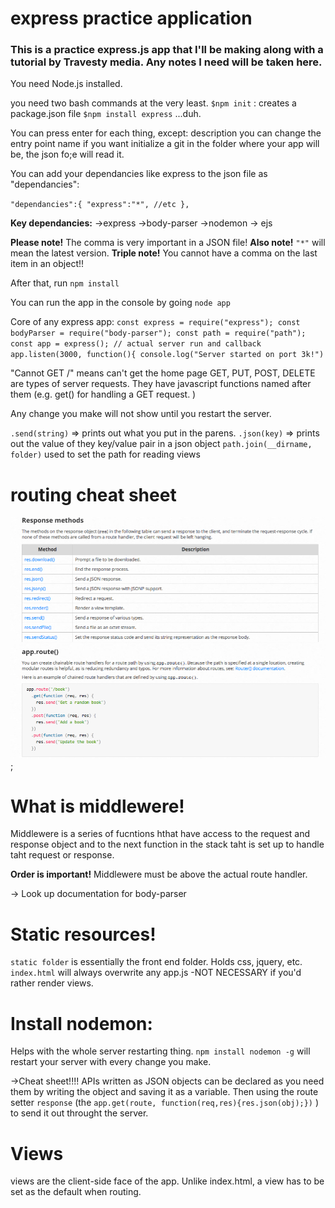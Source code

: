 # express practice application

### This is a practice express.js app that I'll be making along with a tutorial by Travesty media. Any notes I need will be taken here. 

You need Node.js installed. 

you need two bash commands at the very least. 
`$npm init` : creates a package.json file
`$npm install express` ...duh. 

You can press enter for each thing, except:
description
you can change the entry point name if you want
initialize a git in the folder where your app will be, the json fo;e will read it. 

You can add your dependancies like express to the json file as "dependancies":

`"dependancies":{
    "express":"*",
    //etc
},`

**Key dependancies:**
->express
->body-parser
->nodemon
-> ejs

**Please note!** The comma is very important in a JSON file!
**Also note!** `"*"` will mean the latest version. 
**Triple note!** You cannot have a comma on the last item in an object!! 

After that, run `npm install`

You can run the app in the console by going `node app`

Core of any express app: 
`const express = require("express");
const bodyParser = require("body-parser");
const path = require("path");
const app = express();
// actual server run and callback
app.listen(3000, function(){
  console.log("Server started on port 3k!")`

"Cannot GET /" means can't get the home page
GET, PUT, POST, DELETE are types of server requests. They have javascript functions named after them (e.g. get() for handling a GET request. )

Any change you make will not show until you restart the server. 

`.send(string)` => prints out what you put in the parens. 
`.json(key)` => prints out the value of they key/value pair in a json object
`path.join(__dirname, folder)` used to set the path for reading views

# routing cheat sheet

![alt-text](https://github.com/SiouxsieAsylum/practice-express-app/blob/master/public/images/express-routing.png);

# What is middlewere!

Middlewere is a series of fucntions hthat have access to the request and response object and to the next function in the stack taht is set up to handle taht request or response. 

**Order is important!** Middlewere must be above the actual route handler. 

 -> Look up documentation for body-parser

# Static resources!

 `static folder` is essentially the front end folder. Holds css, jquery, etc. 
 `index.html` will always overwrite any app.js
    -NOT NECESSARY if you'd rather render views. 

# Install nodemon:
Helps with the whole server restarting thing.
`npm install nodemon -g` will restart your server with every change you make. 

->Cheat sheet!!!!
APIs written as JSON objects can be declared as you need them by writing the object and saving it as a variable. Then using the route setter `response` (the `app.get(route, function(req,res){res.json(obj);})` ) to send it out throught the server. 


# Views
views are the client-side face of the app. 
Unlike index.html, a view has to be set as the default when routing. 








